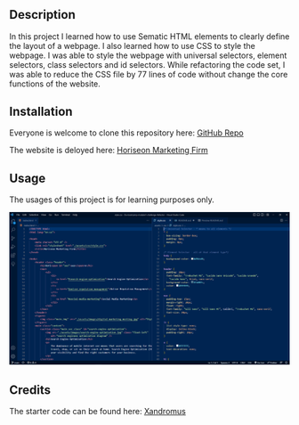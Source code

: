 # <Horiseon Marketing Firm Refactor>

## Description

In this project I learned how to use Sematic HTML elements to clearly define the layout of a webpage. I also learned how to use CSS to style the webpage. I was able to style the webpage with universal selectors, element selectors, class selectors and id selectors. While refactoring the code set, I was able to reduce the CSS file by 77 lines of code without change the core functions of the website. 

## Installation

Everyone is welcome to clone this repository here: [GitHub Repo](https://github.com/myang5t3r/Du-BootCamp-module1-Refactor)

The website is deloyed here: [Horiseon Marketing Firm](https://myang5t3r.github.io/Du-BootCamp-module1-Refactor/)

## Usage

The usages of this project is for learning purposes only. 

![Quick Glance - CODE](./assets/images/Capture.PNG)

## Credits

The starter code can be found here: [Xandromus](https://github.com/coding-boot-camp/urban-octo-telegram)
